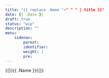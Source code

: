 ```yaml
---
title: "{{ replace .Name "-" " " | title }}"
date: {{ .Date }}
draft: true
status: "wip"
description: ""
menu: 
    sidenav:
        parent: 
        identifier: 
        weight: 1
        pre:
---
```


{{<page-title>}}{{ .Name }}{{</page-title>}}

<!-- content goes here -->